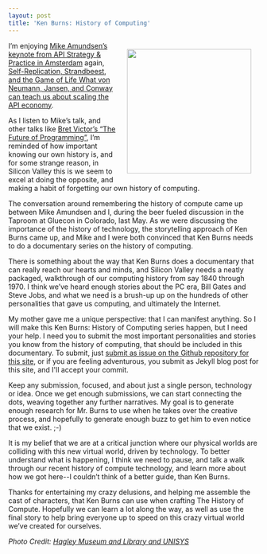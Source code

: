 ```yaml
---
layout: post
title: 'Ken Burns: History of Computing'
---
```

<p><img style="padding: 15px;" src="https://s3.amazonaws.com/kinlane-productions/history-of-computing/UNIVAC-1-FullView-B.jpg" alt="" width="250" align="right" /></p>
<p>I&rsquo;m enjoying <a href="https://www.youtube.com/watch?v=GOjESChb0sU">Mike Amundsen&rsquo;s keynote from API Strategy &amp; Practice in Amsterdam</a> again, <a href="https://www.youtube.com/watch?v=GOjESChb0sU">Self-Replication, Strandbeest, and the Game of Life What von Neumann, Jansen, and Conway can teach us about scaling the API economy</a>.</p>
<p>As I listen to Mike&rsquo;s talk, and other talks like <a href="https://www.youtube.com/watch?v=8pTEmbeENF4">Bret Victor&rsquo;s &ldquo;The Future of Programming&rdquo;</a>, I&rsquo;m reminded of how important knowing our own history is, and for some strange reason, in Silicon Valley this is we seem to excel at doing the opposite, and making a habit of forgetting our own history of computing.</p>
<p>The conversation around remembering the history of compute came up between Mike Amundsen and I, during the beer fueled discussion in the Taproom at Gluecon in Colorado, last May. As we were discussing the importance of the history of technology, the storytelling approach of Ken Burns came up, and Mike and I were both convinced that Ken Burns needs to do a documentary series on the history of computing.</p>
<p>There is something about the way that Ken Burns does a documentary that can really reach our hearts and minds, and Silicon Valley needs a neatly packaged, walkthrough of our computing history from say 1840 through 1970. I think we&rsquo;ve heard enough stories about the PC era, Bill Gates and Steve Jobs, and what we need is a brush-up up on the hundreds of other personalities that gave us computing, and ultimately the Internet.</p>
<p>My mother gave me a unique perspective: that I can manifest anything. So I will make this Ken Burns: History of Computing series happen, but I need your help. I need you to submit the most important personalities and stories you know from the history of computing, that should be included in this documentary. To submit, just <a href="https://github.com/kinlane/history-of-computing/issues">submit as issue on the Github repository for this site</a>, or if you are feeling adventurous, you submit as Jekyll blog post for this site, and I'll accept your commit.</p>
<p>Keep any submission, focused, and about just a single person, technology or idea. Once we get enough submissions, we can start connecting the dots, weaving together any further narratives. My goal is to generate enough research for Mr. Burns to use when he takes over the creative process, and hopefully to generate enough buzz to get him to even notice that we exist. ;-)</p>
<p>It is my belief that we are at a critical junction where our physical worlds are colliding with this new virtual world, driven by technology. To better understand what is happening, I think we need to pause, and talk a walk through our recent history of compute technology, and learn more about how we got here--I couldn&rsquo;t think of a better guide, than Ken Burns.</p>
<p>Thanks for entertaining my crazy delusions, and helping me assemble the cast of characters, that Ken Burns can use when crafting The History of Compute. Hopefully we can learn a lot along the way, as well as use the final story to help bring everyone up to speed on this crazy virtual world we&rsquo;ve created for ourselves.</p>
<p><em>Photo Credit: <a href="http://www.computermuseum.li/Testpage/UNIVAC-1-FullView-B.htm">Hagley Museum and Library and UNISYS</a></em></p>